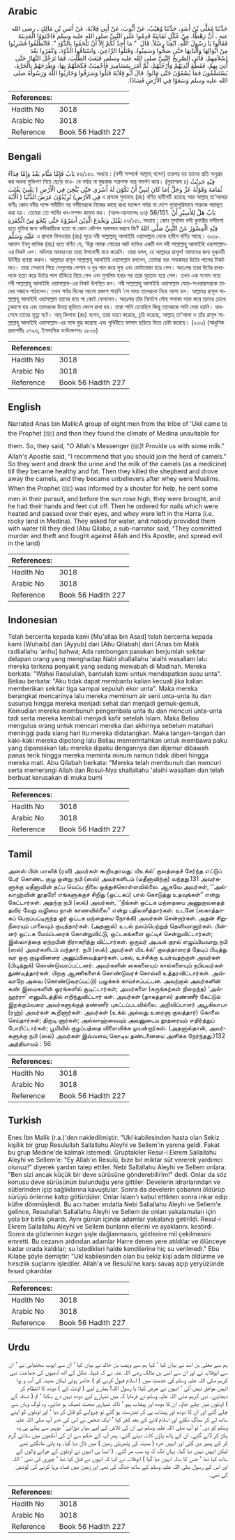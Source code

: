 ## Arabic


<div dir="rtl" lang="ar" style={{fontSize:'larger',backgroundColor:'#f8f9fa',padding:20}}>
حَدَّثَنَا مُعَلَّى بْنُ أَسَدٍ، حَدَّثَنَا وُهَيْبٌ، عَنْ أَيُّوبَ، عَنْ أَبِي قِلاَبَةَ، عَنْ أَنَسِ بْنِ مَالِكٍ ـ رضى الله عنه ـ أَنَّ رَهْطًا، مِنْ عُكْلٍ ثَمَانِيَةً قَدِمُوا عَلَى النَّبِيِّ صلى الله عليه وسلم فَاجْتَوَوُا الْمَدِينَةَ فَقَالُوا يَا رَسُولَ اللَّهِ، ابْغِنَا رِسْلاً‏.‏ قَالَ ‏ "‏ مَا أَجِدُ لَكُمْ إِلاَّ أَنْ تَلْحَقُوا بِالذَّوْدِ ‏"‏‏.‏ فَانْطَلَقُوا فَشَرِبُوا مِنْ أَبْوَالِهَا وَأَلْبَانِهَا حَتَّى صَحُّوا وَسَمِنُوا، وَقَتَلُوا الرَّاعِيَ، وَاسْتَاقُوا الذَّوْدَ، وَكَفَرُوا بَعْدَ إِسْلاَمِهِمْ، فَأَتَى الصَّرِيخُ النَّبِيَّ صلى الله عليه وسلم، فَبَعَثَ الطَّلَبَ، فَمَا تَرَجَّلَ النَّهَارُ حَتَّى أُتِيَ بِهِمْ، فَقَطَّعَ أَيْدِيَهُمْ وَأَرْجُلَهُمْ، ثُمَّ أَمَرَ بِمَسَامِيرَ فَأُحْمِيَتْ فَكَحَلَهُمْ بِهَا، وَطَرَحَهُمْ بِالْحَرَّةِ، يَسْتَسْقُونَ فَمَا يُسْقَوْنَ حَتَّى مَاتُوا‏.‏ قَالَ أَبُو قِلاَبَةَ قَتَلُوا وَسَرَقُوا وَحَارَبُوا اللَّهَ وَرَسُولَهُ صلى الله عليه وسلم وَسَعَوْا فِي الأَرْضِ فَسَادًا‏.‏
</div>
<div style={{backgroundColor:'#f8f9fa',padding:20, marginBottom: 10}}><table> <thead> <tr> <th>References:</th> <th></th> </tr> </thead> <tbody><tr><td>Hadith No</td><td>3018</td></tr><tr><td>Arabic No</td><td>3018</td></tr><tr><td>Reference</td><td>Book 56 Hadith 227</td></tr></tbody></table></div>

## Bengali


<div dir="ltr" lang="bn" style={{fontSize:'larger',backgroundColor:'#f8f9fa',padding:20}}>
بَابُ فَإِمَّا مَنًّام بَعْدُ وَإِمَّا فِدَآءً ৫৬/১৫০. অধ্যায় : (বন্দী সম্পর্কে আল্লাহ্ বলেন) তারপর হয় তাদের প্রতি অনুগ্রহ কর অথবা মুক্তিপণ নিয়ে ছেড়ে দাও- যে পর্যন্ত না যুদ্ধবাজ শত্রুপক্ষ অস্ত্র সমর্পণ করে। (মুহাম্মাদ ৪) فِيْهِ حَدِيْثُ ثُمَامَةَ وَقَوْلُهُ عَزَّ وَجَلَّ )مَا كَانَ لِنَبِيٍّ أَنْ تَكُوْنَ لَهُ أَسْرٰى حَتّٰى يُثْخِنَ فِي الْأَرْضِ ( يَعْنِيْ يَغْلِبَ فِي الأَرْضِ) تُرِيْدُوْنَ عَرَضَ الدُّنْيَا ( الْآيَةَ এ প্রসঙ্গে সুমামাহ (রাঃ) বর্ণিত হাদীসটি রয়েছে আর আল্লাহ্ তা‘আলার বাণীঃ কোন নবীর পক্ষে সমীচীন নয় বন্দীদেরকে নিজের কাছে রাখা যতক্ষণ পর্যন্ত না দেশে পুরোপুরিভাবে শত্রুকে পরাভূত করা হয়। তোমরা তো পার্থিব ধন-সম্পদ কামনা কর। (আল-আনফালঃ ৬৭) 56/151. بَابُ هَلْ لِلأَسِيْرِ أَنْ يَقْتُلَ وَيَخْدَعَ الَّذِيْنَ أَسَرُوْهُ حَتَّى يَنْجُوَ مِنْ الْكَفَرَةِ ৫৬/১৫১. অধ্যায় : কোন মুসলিম বন্দী কুফরীর বন্দীদশা হতে মুক্তির জন্য বন্দীকারীকে হত্যা বা কোন কৌশল অবলম্বন করবে কি? فِيْهِ الْمِسْوَرُ عَنْ النَّبِيِّ صَلَّى اللهُ عَلَيْهِ وَسَلَّمَ এ প্রসঙ্গে মিসওয়ার (রাঃ) সূত্রে নবী সাল্লাল্লাহু আলাইহি ওয়াসাল্লাম থেকে হাদীস বর্ণিত আছে। ৩০১৮. আনাস ইবনু মালিক (রাঃ) হতে বর্ণিত যে, ‘উক্ল নামক গোত্রের আট ব্যক্তির একটি দল নবী সাল্লাল্লাহু আলাইহি ওয়াসাল্লাম-এর নিকট এল। মদিনার আবহাওয়া তারা উপযোগী মনে করেনি। তারা বলল, হে আল্লাহর রাসূল! আমাদের জন্য দুগ্ধবতী উটনীর ব্যবস্থা করুন। আল্লাহর রাসূল সাল্লাল্লাহু আলাইহি ওয়াসাল্লাম বললেন, তোমরা বরং সদাকাহর উটের পালের নিকট যাও। তারা সেখানে গিয়ে সেগুলোর পেশাব ও দুধ পান করে সুস্থ এবং মোটাতাজা হয়ে গেল। অতঃপর তারা উটের রাখালকে হত্যা করে উটের পাল হাঁকিয়ে নিয়ে গেল এবং মুসলিম হবার পর তারা মুরতাদ হয়ে গেল। তখন এক সংবাদ দাতা নবী সাল্লাল্লাহু আলাইহি ওয়াসাল্লাম-এর নিকট উপস্থিত হল। নবী সাল্লাল্লাহু আলাইহি ওয়াসাল্লাম ঘোড়-সওয়ারদেরকে তাদের সন্ধানে পাঠালেন। তখন পর্যন্ত দিনের আলো প্রকাশ পায়নি ‘সে সময় তাদেরকে নিয়ে আসা হল। আল্লাহর রাসূল সাল্লাল্লাহু আলাইহি ওয়াসাল্লাম তাদের হাত পা কেটে ফেললেন। অতঃপর তাঁর নির্দেশে লৌহ শলাকা গরম করে তাদের চোখে ঢুকানো হয় এবং তাদেরকে উত্তপ্ত ভূমিতে ফেলে রাখা হয়। তারা পানি চেয়েছিল কিন্তু তাদেরকে পানি দেয়া হয়নি। অবশেষে তাদের মৃত্যু ঘটে। আবূ কিলাবা (রাঃ) বলেন, তারা হত্যা করেছে, চুরি করেছে, আল্লাহ্ তা‘আলা ও তাঁর রাসূল সাল্লাল্লাহু আলাইহি ওয়াসাল্লাম-এর সঙ্গে যুদ্ধ করেছে এবং পৃথিবীতে ফাসাদ ছড়িয়ে দিতে চেষ্টা করেছে। (২৩৩) (আধুনিক প্রকাশনীঃ ২৭৯৬, ইসলামিক ফাউন্ডেশনঃ ২৮০৬)
</div>
<div style={{backgroundColor:'#f8f9fa',padding:20, marginBottom: 10}}><table> <thead> <tr> <th>References:</th> <th></th> </tr> </thead> <tbody><tr><td>Hadith No</td><td>3018</td></tr><tr><td>Arabic No</td><td>3018</td></tr><tr><td>Reference</td><td>Book 56 Hadith 227</td></tr></tbody></table></div>

## English


<div dir="ltr" lang="en" style={{fontSize:'larger',backgroundColor:'#f8f9fa',padding:20}}>
Narrated Anas bin Malik:A group of eight men from the tribe of 'Ukil came to the Prophet (ﷺ) and then they found the climate of Medina unsuitable for them. So, they said, "O Allah's Messenger (ﷺ)! Provide us with some milk." Allah's Apostle said, "I recommend that you should join the herd of camels." So they went and drank the urine and the milk of the camels (as a medicine) till they became healthy and fat. Then they killed the shepherd and drove away the camels, and they became unbelievers after whey were Muslims. When the Prophet (ﷺ) was informed by a shouter for help, he sent some men in their pursuit, and before the sun rose high, they were brought, and he had their hands and feet cut off. Then he ordered for nails which were heated and passed over their eyes, and whey were left in the Harra (i.e. rocky land in Medina). They asked for water, and nobody provided them with water till they died (Abu Qilaba, a sub-narrator said, "They committed murder and theft and fought against Allah and His Apostle, and spread evil in the land)
</div>
<div style={{backgroundColor:'#f8f9fa',padding:20, marginBottom: 10}}><table> <thead> <tr> <th>References:</th> <th></th> </tr> </thead> <tbody><tr><td>Hadith No</td><td>3018</td></tr><tr><td>Arabic No</td><td>3018</td></tr><tr><td>Reference</td><td>Book 56 Hadith 227</td></tr></tbody></table></div>

## Indonesian


<div dir="ltr" lang="id" style={{fontSize:'larger',backgroundColor:'#f8f9fa',padding:20}}>
Telah bercerita kepada kami [Mu'allaa bin Asad] telah bercerita kepada kami [Wuhaib] dari [Ayyub] dari [Abu Qilabah] dari [Anas bin Malik radliallahu 'anhu] bahwa; Ada rambongan pasukan berjumlah sekitar delapan orang yang menghadap Nabi shallallahu 'alaihi wasallam lalu mereka terkena penyakit yang sedang mewabah di Madinah. Mereka berkata: "Wahai Rasulullah, bantulah kami untuk mendapatkan susu unta". Beliau berkata: "Aku tidak dapat membantu kalian kecuali jika kalian memberikan sekitar tiga sampai sepuluh ekor unta". Maka mereka berangkat mencarinya lalu mereka meminum air seni unta-unta itu dan susunya hingga mereka menjadi sehat dan menjadi gemuk-gemuk, Kemudian mereka membunuh pengembala unta itu dan mencuri unta-unta tadi serta mereka kembali menjadi kafir setelah Islam. Maka Beliau mengutus orang untuk mencari mereka dan akhirnya sebelum matahari meninggi pada siang hari itu mereka didatangkan. Maka tangan-tangan dan kaki-kaki mereka dipotong lalu Beliau memerintahkan untuk membawa paku yang dipanaskan lalu mereka dipaku dengannya dan dijemur dibawah panas terik hingga mereka meminta minum namun tidak diberi hingga mereka mati. Abu Qilabah berkata: "Mereka telah membunuh dan mencuri serta memerangi Allah dan Rosul-Nya shallallahu 'alaihi wasallam dan telah berbuat kerusakan di muka bumi
</div>
<div style={{backgroundColor:'#f8f9fa',padding:20, marginBottom: 10}}><table> <thead> <tr> <th>References:</th> <th></th> </tr> </thead> <tbody><tr><td>Hadith No</td><td>3018</td></tr><tr><td>Arabic No</td><td>3018</td></tr><tr><td>Reference</td><td>Book 56 Hadith 227</td></tr></tbody></table></div>

## Tamil


<div dir="ltr" lang="ta" style={{fontSize:'larger',backgroundColor:'#f8f9fa',padding:20}}>
அனஸ் பின் மாலிக் (ரலி) அவர்கள் கூறியதாவது: யிஉக்ல்’ குலத்தைச் சேர்ந்த எட்டுப் பேர் கொண்ட குழு ஒன்று நபி (ஸல்) அவர்களிடம் (மதீனாவிற்கு) வந்தது.131 அவர்களுக்கு மதீனாவின் தட்ப வெப்ப நிலை ஒத்துக்கொள்ளவில்லை. ஆகவே அவர்கள், ‘‘அல்லாஹ்வின் தூதரே! எங்களுக்குச் சிறிது (ஒட்டகப்) பால் கொடுத்து உதவுங்கள்” என்று கேட்டார்கள். அதற்கு நபி (ஸல்) அவர்கள், ‘‘நீங்கள் ஒட்டக மந்தையை அணுகுவதைத் தவிர வேறு வழியை நான் காணவில்லை” என்று பதிலளித்தார்கள். உடனே (ஸகாத்தாகப் பெறப்பட்டிருந்த ஓர் ஒட்டக மந்தையை நோக்கி) அவர்கள் சென்றார்கள். அதன் சிறுநீரையும் பாலையும் குடித்தார்கள். (அதனால்) உடல் நலம்பெற்றுத் தெளிவானார்கள். பின்னர் ஒட்டக மேய்ப்பரைக் கொன்றுவிட்டு, ஒட்டகங்களை ஓட்டிச் சென்றுவிட்டார்கள்; இஸ்லாத்தை ஏற்றபின் நிராகரித்து விட்டார்கள். ஒருவர் அபயக் குரல் எழுப்பியவாறு நபி (ஸல்) அவர்களிடம் வந்தார். நபி (ஸல்) அவர்கள் யிஉக்ல்’ குலத்தாரைத் தேடிப் பிடித்து வர ஒரு குழுவினரை அனுப்பிவைத்தார்கள். பகல், உச்சிக்கு உயர்வதற்குள் அவர்கள் (பிடித்துக்) கொண்டுவரப்பட்டனர். அவர்களின் கைகளையும் கால்களையும் நபியவர்கள் துண்டித்தார்கள். பிறகு ஆணிகளைக் கொண்டுவரச் சொல்லி உத்தரவிட்டார்கள். அவ்வாறே அவை (கொண்டுவரப்பட்டு) பழுக்கக் காய்ச்சப்பட்டன. அவற்றால் அவர்களின் கண் இமைகளின் ஓரங்களில் சூடிட்டார்கள்; அவர்களை (கருங்கற்கள் நிறைந்த) ‘அல்ஹர்ரா’ எனுமிடத்தில் எறிந்துவிட்டார் கள். அவர்கள் (தாகத்தால்) தண்ணீர் கேட்டும் இறக்கும்வரை அவர்களுக்குத் தண்ணீர் புகட்டப்படவில்லை. அறிவிப்பாளர் அபூகிலாபா (ரஹ்) அவர்கள் கூறினார்கள்: அவர்கள் (உக்ல் அல்லது உரைனா குலத்தார்) கொலை செய்தார்கள்; திருடி னார்கள்; அல்லாஹ்வையும் அவனுடைய தூதரையும் எதிர்த்துப் போரிட்டார்கள்; பூமியில் குழப்பத்தை விளைவிக்க முயன்றார்கள். (அதனால்தான், அவர்களுக்கு நபி (ஸல்) அவர்கள் இவ்வளவு கொடிய தண்டனையை அளிக்க நேர்ந்தது.)132 அத்தியாயம் : 56
</div>
<div style={{backgroundColor:'#f8f9fa',padding:20, marginBottom: 10}}><table> <thead> <tr> <th>References:</th> <th></th> </tr> </thead> <tbody><tr><td>Hadith No</td><td>3018</td></tr><tr><td>Arabic No</td><td>3018</td></tr><tr><td>Reference</td><td>Book 56 Hadith 227</td></tr></tbody></table></div>

## Turkish


<div dir="ltr" lang="tr" style={{fontSize:'larger',backgroundColor:'#f8f9fa',padding:20}}>
Enes İbn Malik (r.a.)'den nakledilmiştir: "Ukl kabilesinden hasta olan Sekiz kişilik bir grup Resulullah Sallallahu Aleyhi ve Sellem'in yanına geldi. Fakat bu grup Medıne'de kalmak istemedi. Gruptakiler Resul-i Ekrem Sallallahu Aleyhi ve Sellem'e: "Ey Allah'ın Resulü, bize bir miktar süt vererek yardımcı olunuz!" diyerek yardım talep ettiler. Nebi Sallallahu Aleyhi ve Sellem onlara: "Ben sizi ancak küçük bir deve sürüsüne gönderebilirİm!" dedi. Onlar da söz konusu deve sürüsünün bulunduğu yere gittiler. Develerin idrarlarından ve sütlerinden içip sağlıklarına kavuştular. Sonra da develerin çobanını öldürüp sürüyü önlerine katıp götürdüler. Onlar İslam'ı kabul ettikten sonra inkar edip küfre dönmüşlerdi. Bu acı haber imdatla Nebi Sallallahu Aleyhi ve Sellem'e gelince, Resulullah Sallallahu Aleyhi ve Sellem de onları yakalamaları için yola bir birlik çıkardı. Aynı günün içinde adamlar yakalanıp getirildi. Resul-i Ekrem Sallallahu Aleyhi ve Sellem bunların ellerini ve ayaklarını. kestirdi. Sonra da gözlerinin kızgın şişle dağlanmasını, gözlerine mil çekilmesini emretti. Bu cezanın ardından adamlar Harre denen yere atıldılar ve ölünceye kadar orada kaldılar; su istedikleri halde kendilerine hiç su verilmedi." Ebu Kılabe şöyle demiştir: "Ukl kabilesinden olan bu sekiz kişi adam öldürme ve hırsızlık suçlarını işlediler. Allah'a ve Resulü’ne karşı savaş açıp yeryüzünde fesad çıkardılar
</div>
<div style={{backgroundColor:'#f8f9fa',padding:20, marginBottom: 10}}><table> <thead> <tr> <th>References:</th> <th></th> </tr> </thead> <tbody><tr><td>Hadith No</td><td>3018</td></tr><tr><td>Arabic No</td><td>3018</td></tr><tr><td>Reference</td><td>Book 56 Hadith 227</td></tr></tbody></table></div>

## Urdu


<div dir="rtl" lang="ur" style={{fontSize:'larger',backgroundColor:'#f8f9fa',padding:20}}>
ہم سے معلی بن اسد نے بیان کیا ‘ کہا ہم سے وہیب بن خالد نے بیان کیا ‘ ان سے ایوب سختیانی نے ‘ ان سے ابوقلابہ نے اور ان سے انس بن مالک رضی اللہ عنہ نے کہ قبیلہ عکل کے آٹھ آدمیوں کی جماعت نبی کریم صلی اللہ علیہ وسلم کی خدمت میں ( اسلام قبول کرنے کو ) حاضر ہوئی لیکن مدینہ کی آب و ہوا انہیں موافق نہیں آئی ‘ انہوں نے عرض کیا: یا رسول اللہ! ہمارے لیے ( اونٹ کے ) دودھ کا انتظام کر دیجئیے۔ نبی کریم صلی اللہ علیہ وسلم نے فرمایا کہ میں تمہارے لیے دودھ نہیں دے سکتا ‘ تم ( صدقہ کے ) اونٹوں میں چلے جاؤ۔ ان کا دودھ اور پیشاب پیو ‘ تاکہ تمہاری صحت ٹھیک ہو جائے۔ وہ لوگ وہاں سے چلے گئے اور ان کا دودھ اور پیشاب پی کر تندرست ہو گئے تو چرواہے کو قتل کر دیا ‘ اور اونٹوں کو اپنے ساتھ لے کر بھاگ نکلے اور اسلام لانے کے بعد کفر کیا ‘ ایک شخص نے اس کی خبر آپ صلی اللہ علیہ وسلم کو دی ‘ تو آپ صلی اللہ علیہ وسلم نے ان کی تلاش کے لیے سوار دوڑائے ‘ دوپہر سے پہلے ہی وہ پکڑ کر لائے گئے۔ ان کے ہاتھ پاؤں کاٹ دیئے گئے۔ پھر آپ کے حکم سے ان کی آنکھوں میں سلائی گرم کر کے پھیر دی گئی اور انہیں حرہ ( مدینہ کی پتھریلی زمین ) میں ڈال دیا گیا۔ وہ پانی مانگتے تھے لیکن انہیں نہیں دیا گیا۔ یہاں تک کہ وہ سب مر گئے۔ ( ایسا ہی انہوں نے اونٹوں کے چرانے والوں کے ساتھ کیا تھا ‘ جس کا بدلہ انہیں دیا گیا ) ابوقلابہ نے کہا کہ انہوں نے قتل کیا تھا ‘ چوری کی تھی ‘ اللہ اور اس کے رسول صلی اللہ علیہ وسلم کے ساتھ جنگ کی تھی اور زمین میں فساد برپا کرنے کی کوشش کی تھی۔
</div>
<div style={{backgroundColor:'#f8f9fa',padding:20, marginBottom: 10}}><table> <thead> <tr> <th>References:</th> <th></th> </tr> </thead> <tbody><tr><td>Hadith No</td><td>3018</td></tr><tr><td>Arabic No</td><td>3018</td></tr><tr><td>Reference</td><td>Book 56 Hadith 227</td></tr></tbody></table></div>